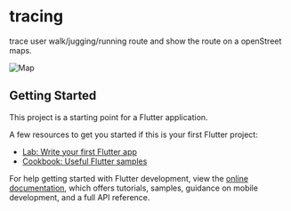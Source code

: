 # tracing

trace user walk/jugging/running route  and show the route on a openStreet  maps.

![Map](https://github.com/SherifRizk/Flutter/assets/99970469/4a81d9b3-ad5f-462d-8f59-4d10b7f18418)

## Getting Started

This project is a starting point for a Flutter application.

A few resources to get you started if this is your first Flutter project:

- [Lab: Write your first Flutter app](https://docs.flutter.dev/get-started/codelab)
- [Cookbook: Useful Flutter samples](https://docs.flutter.dev/cookbook)

For help getting started with Flutter development, view the
[online documentation](https://docs.flutter.dev/), which offers tutorials,
samples, guidance on mobile development, and a full API reference.
